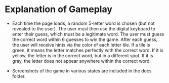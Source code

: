 # Explanation of Gameplay
- Each time the page loads, a random 5-letter word is chosen (but not revealed to the user). The user must then use the digital keyboard to enter their guess, which must be a legitimate word. The user must guess the correct word within 6 guesses to win the game. After each guess, the user will receive hints via the color of each letter tile. If a tile is green, it means the letter matches perfectly with the correct word. If it is yellow, the letter is in the correct word, but in a different spot. If it is gray, the letter does not appear anywhere within the correct word.

- Screenshots of the game in various states are included in the docs folder.